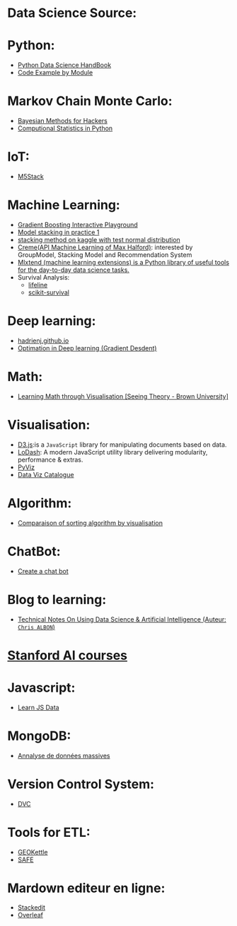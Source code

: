 # Data Science Source:
# Python:
- [Python Data Science HandBook](https://jakevdp.github.io/PythonDataScienceHandbook/)
- [Code Example by Module](https://www.programcreek.com/python/)
# Markov Chain Monte Carlo:
- [Bayesian Methods for Hackers](https://github.com/CamDavidsonPilon/Probabilistic-Programming-and-Bayesian-Methods-for-Hackers)
- [Computional Statistics in Python](https://people.duke.edu/~ccc14/sta-663/MCMC.html)

# IoT:
- [M5Stack](https://hackspark.fr/fr/esp32/1539-m5stack-basic-kit-esp32-dev-module-wifi-bluetooth-4-lcd-battery-etc.html)

# Machine Learning:
- [Gradient Boosting Interactive Playground](http://arogozhnikov.github.io/2016/07/05/gradient_boosting_playground.html)
- [Model stacking in practice 1](http://blog.kaggle.com/2016/12/27/a-kagglers-guide-to-model-stacking-in-practice/)
- [stacking method on kaggle with test normal distribution](https://www.kaggle.com/serigne/stacked-regressions-top-4-on-leaderboard)
- [Creme(API Machine Learning of Max Halford)](https://creme-ml.github.io): interested by GroupModel, Stacking Model and Recommendation System
- [Mlxtend (machine learning extensions) is a Python library of useful tools for the day-to-day data science tasks.](http://rasbt.github.io/mlxtend/)
- Survival Analysis:
  - [lifeline](https://lifelines.readthedocs.io/en/latest/Quickstart.html#)
  - [scikit-survival](https://scikit-survival.readthedocs.io/en/stable/api.html)
# Deep learning:
- [hadrienj.github.io](https://hadrienj.github.io/posts/)
- [Optimation in Deep learning (Gradient Desdent)](http://ruder.io/optimizing-gradient-descent/)

# Math:
- [Learning Math through Visualisation [Seeing Theory - Brown University]](https://seeing-theory.brown.edu)

# Visualisation:
- [D3.js](https://d3js.org):is a `JavaScript` library for manipulating documents based on data.
- [LoDash](https://lodash.com): A modern JavaScript utility library delivering modularity, performance & extras.
- [PyViz](http://pyviz.org/)
- [Data Viz Catalogue](https://datavizcatalogue.com/)

# Algorithm:
- [Comparaison of sorting algorithm by visualisation](https://sorting.at)

# ChatBot:
- [Create a chat bot](https://cai.tools.sap)

# Blog to learning:
- [Technical Notes On Using Data Science & Artificial Intelligence (Auteur: `Chris ALBON`)](https://chrisalbon.com)

# [Stanford AI courses](http://ai.stanford.edu/courses/)

# Javascript:
- [Learn JS Data](http://learnjsdata.com)

# MongoDB:
- [Annalyse de données massives](https://fxjollois.github.io/cours-2016-2017/analyse-donnees-massives.html)

# Version Control System:
- [DVC](https://dvc.org/)

# Tools for ETL:
- [GEOKettle](http://www.spatialytics.org/projects/geokettle/)
- [SAFE](https://www.safe.com/)

# Mardown editeur en ligne:
- [Stackedit](https://stackedit.io)
- [Overleaf](https://www.overleaf.com/learn)
